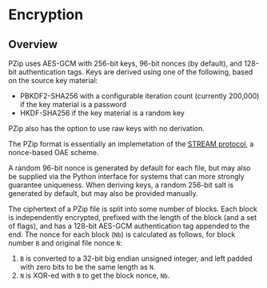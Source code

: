 # Encryption

## Overview

PZip uses AES-GCM with 256-bit keys, 96-bit nonces (by default), and 128-bit authentication tags. Keys are derived using one of the following, based on the source key material:

  * PBKDF2-SHA256 with a configurable iteration count (currently 200,000) if the key material is a password
  * HKDF-SHA256 if the key material is a random key

PZip also has the option to use raw keys with no derivation.

The PZip format is essentially an implemetation of the [STREAM protocol](https://web.cs.ucdavis.edu/~rogaway/papers/oae.pdf), a nonce-based OAE scheme.

A random 96-bit nonce is generated by default for each file, but may also be supplied via the Python interface for systems that can more strongly guarantee uniqueness. When deriving keys, a random 256-bit salt is generated by default, but may also be provided manually.

The ciphertext of a PZip file is split into some number of blocks. Each block is independently encrypted, prefixed with the length of the block (and a set of flags), and has a 128-bit AES-GCM authentication tag appended to the end. The nonce for each block (`Nb`) is calculated as follows, for block number `B` and original file nonce `N`:

  1. `B` is converted to a 32-bit big endian unsigned integer, and left padded with zero bits to be the same length as
     `N`.
  2. `N` is XOR-ed with `B` to get the block nonce, `Nb`.
